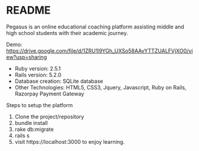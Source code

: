 # README

Pegasus is an online educational coaching platform assisting middle and high school students with their academic journey. 

Demo: https://drive.google.com/file/d/1ZRU1l9YGh_UXSo58AAvYTTZUALFVjXO0/view?usp=sharing

* Ruby version: 2.5.1
* Rails version: 5.2.0
* Database creation: SQLite database
* Other Technologies: HTML5, CSS3, Jquery, Javascript, Ruby on Rails, Razorpay Payment Gateway

Steps to setup the platform
1. Clone the project/repository
2. bundle install
3. rake db:migrate
4. rails s
5. visit https://localhost:3000 to enjoy learning. 
